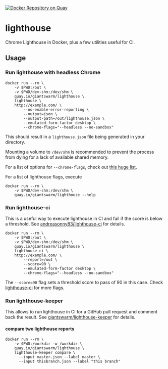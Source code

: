 [![Docker Repository on Quay](https://quay.io/repository/giantswarm/lighthouse/status "Docker Repository on Quay")](https://quay.io/repository/giantswarm/lighthouse)

# lighthouse

Chrome Lighthouse in Docker, plus a few utilities useful for CI.

## Usage

### Run lighthouse with headless Chrome

```nohighlight
docker run --rm \
    -v $PWD:/out \
    -v $PWD/dev-shm:/dev/shm \
    quay.io/giantswarm/lighthouse \
    lighthouse \
    http://example.com/ \
        --no-enable-error-reporting \
        --output=json \
        --output-path=/out/lighthouse.json \
        --emulated-form-factor desktop \
        --chrome-flags="--headless --no-sandbox"
```

This should result in a `lighthouse.json` file being generated in your directory.

Mounting a volume to `/dev/shm` is recommended to prevent the process from dying for a lack of available shared memory.

For a list of options for `--chrome-flags`, check out [this huge list](https://peter.sh/experiments/chromium-command-line-switches/).

For a list of lighthouse flags, execute

```
docker run --rm \
    -v $PWD/dev-shm:/dev/shm \
    quay.io/giantswarm/lighthouse --help
```

### Run lighthouse-ci

This is a useful way to execute lighthouse in CI and fail if the score is below a threshold. See [andreasonny83/lighthouse-ci](https://github.com/andreasonny83/lighthouse-ci) for details.

```nohighlight
docker run --rm \
    -v $PWD:/out \
    -v $PWD/dev-shm:/dev/shm \
    quay.io/giantswarm/lighthouse \
    lighthouse-ci \
    http://example.com/ \
        --report=/out \
        --score=90 \
        --emulated-form-factor desktop \
        --chrome-flags="--headless --no-sandbox"
```

The `--score=90` flag sets a threshold score to pass of 90 in this case. Check [lighthouse-ci](https://github.com/andreasonny83/lighthouse-ci) for more flags.

### Run lighthouse-keeper

This allows to run lighthouse in CI for a GitHub pull request and comment back the result. See [giantswarm/lighthouse-keeper](https://github.com/giantswarm/lighthouse-keeper) for details.

#### compare two lighthouse reports

```nohighlight
docker run --rm \
    -v $PWD:/workdir -w /workdir \
    quay.io/giantswarm/lighthouse \
    lighthouse-keeper compare \
      --input master.json --label master \
      --input thisbranch.json --label "this branch"
```
